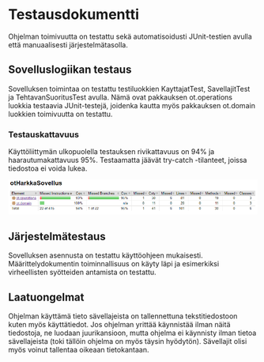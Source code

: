 # Testausdokumentti

Ohjelman toimivuutta on testattu sekä automatisoidusti JUnit-testien avulla että manuaalisesti järjestelmätasolla.

## Sovelluslogiikan testaus

Sovelluksen toimintaa on testattu testiluokkien KayttajatTest, SavellajitTest ja TehtavanSuoritusTest avulla.
Nämä ovat pakkauksen ot.operations luokkia testaavia JUnit-testejä, joidenka kautta myös pakkauksen ot.domain luokkien toimivuutta on testattu.

### Testauskattavuus

Käyttöliittymän ulkopuolella testauksen rivikattavuus on 94% ja haarautumakattavuus 95%. Testaamatta jäävät try-catch -tilanteet, joissa tiedostoa ei voida lukea.

<img 
src="https://github.com/alexawik/ot-harjoitustyo/blob/master/dokumentointi/images/testikattavuus.png">

## Järjestelmätestaus

Sovelluksen asennusta on testattu käyttöohjeen mukaisesti. Määrittelydokumentin toiminnallisuus on käyty läpi ja esimerkiksi virheellisten syötteiden antamista on testattu.

## Laatuongelmat

Ohjelman käyttämä tieto sävellajeista on tallennettuna tekstitiedostoon kuten myös käyttätiedot. Jos ohjelman yrittää käynnistää ilman näitä tiedostoja, ne luodaan juurikansioon, mutta ohjelma ei käynnisty ilman tietoa sävellajeista (toki tällöin ohjelma on myös täysin hyödytön).
Sävellajit olisi myös voinut tallentaa oikeaan tietokantaan.
